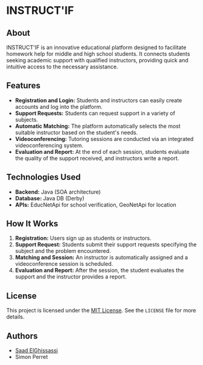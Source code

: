 # INSTRUCT'IF

## About
INSTRUCT'IF is an innovative educational platform designed to facilitate homework help for middle and high school students. It connects students seeking academic support with qualified instructors, providing quick and intuitive access to the necessary assistance.

## Features
- **Registration and Login:** Students and instructors can easily create accounts and log into the platform.
- **Support Requests:** Students can request support in a variety of subjects.
- **Automatic Matching:** The platform automatically selects the most suitable instructor based on the student's needs.
- **Videoconferencing:** Tutoring sessions are conducted via an integrated videoconferencing system.
- **Evaluation and Report:** At the end of each session, students evaluate the quality of the support received, and instructors write a report.

## Technologies Used
- **Backend:** Java (SOA architecture)
- **Database:** Java DB (Derby)
- **APIs:** EducNetApi for school verification, GeoNetApi for location

## How It Works
1. **Registration:** Users sign up as students or instructors.
2. **Support Request:** Students submit their support requests specifying the subject and the problem encountered.
3. **Matching and Session:** An instructor is automatically assigned and a videoconference session is scheduled.
4. **Evaluation and Report:** After the session, the student evaluates the support and the instructor provides a report.

## License
This project is licensed under the [MIT License](https://github.com/smnpp/instruct-if?tab=MIT-1-ov-file#readme). See the `LICENSE` file for more details.

## Authors
- [Saad ElGhissassi](https://github.com/saadelg12)
- Simon Perret
